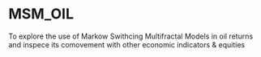 # MSM_OIL

To explore the use of Markow Swithcing Multifractal Models in oil returns and inspece its comovement with other economic indicators & equities